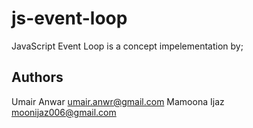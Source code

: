 # js-event-loop
JavaScript Event Loop is a concept impelementation by;


## Authors
Umair Anwar <umair.anwr@gmail.com>
Mamoona Ijaz <moonijaz006@gmail.com>